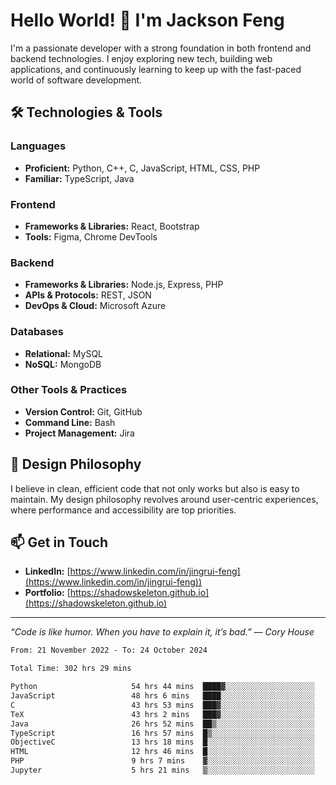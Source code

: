 # Hello World! 👋 I'm Jackson Feng

I'm a passionate developer with a strong foundation in both frontend and backend technologies. I enjoy exploring new tech, building web applications, and continuously learning to keep up with the fast-paced world of software development.

## 🛠 Technologies & Tools

### Languages
- **Proficient:** Python, C++, C, JavaScript, HTML, CSS, PHP
- **Familiar:** TypeScript, Java

### Frontend
- **Frameworks & Libraries:** React, Bootstrap
- **Tools:** Figma, Chrome DevTools

### Backend
- **Frameworks & Libraries:** Node.js, Express, PHP
- **APIs & Protocols:** REST, JSON
- **DevOps & Cloud:** Microsoft Azure

### Databases
- **Relational:** MySQL
- **NoSQL:** MongoDB

### Other Tools & Practices
- **Version Control:** Git, GitHub
- **Command Line:** Bash
- **Project Management:** Jira


## 🎨 Design Philosophy

I believe in clean, efficient code that not only works but also is easy to maintain. My design philosophy revolves around user-centric experiences, where performance and accessibility are top priorities.

## 📫 Get in Touch

- **LinkedIn:** [https://www.linkedin.com/in/jingrui-feng](https://www.linkedin.com/in/jingrui-feng))
- **Portfolio:** [https://shadowskeleton.github.io](https://shadowskeleton.github.io)

---

*“Code is like humor. When you have to explain it, it’s bad.” — Cory House*



<!--START_SECTION:waka-->

```txt
From: 21 November 2022 - To: 24 October 2024

Total Time: 302 hrs 29 mins

Python                     54 hrs 44 mins  ████▓░░░░░░░░░░░░░░░░░░░░   18.10 %
JavaScript                 48 hrs 6 mins   ████░░░░░░░░░░░░░░░░░░░░░   15.90 %
C                          43 hrs 53 mins  ███▓░░░░░░░░░░░░░░░░░░░░░   14.51 %
TeX                        43 hrs 2 mins   ███▓░░░░░░░░░░░░░░░░░░░░░   14.23 %
Java                       26 hrs 52 mins  ██▒░░░░░░░░░░░░░░░░░░░░░░   08.89 %
TypeScript                 16 hrs 57 mins  █▒░░░░░░░░░░░░░░░░░░░░░░░   05.61 %
ObjectiveC                 13 hrs 18 mins  █░░░░░░░░░░░░░░░░░░░░░░░░   04.40 %
HTML                       12 hrs 46 mins  █░░░░░░░░░░░░░░░░░░░░░░░░   04.22 %
PHP                        9 hrs 7 mins    ▓░░░░░░░░░░░░░░░░░░░░░░░░   03.02 %
Jupyter                    5 hrs 21 mins   ▒░░░░░░░░░░░░░░░░░░░░░░░░   01.77 %
```

<!--END_SECTION:waka-->

